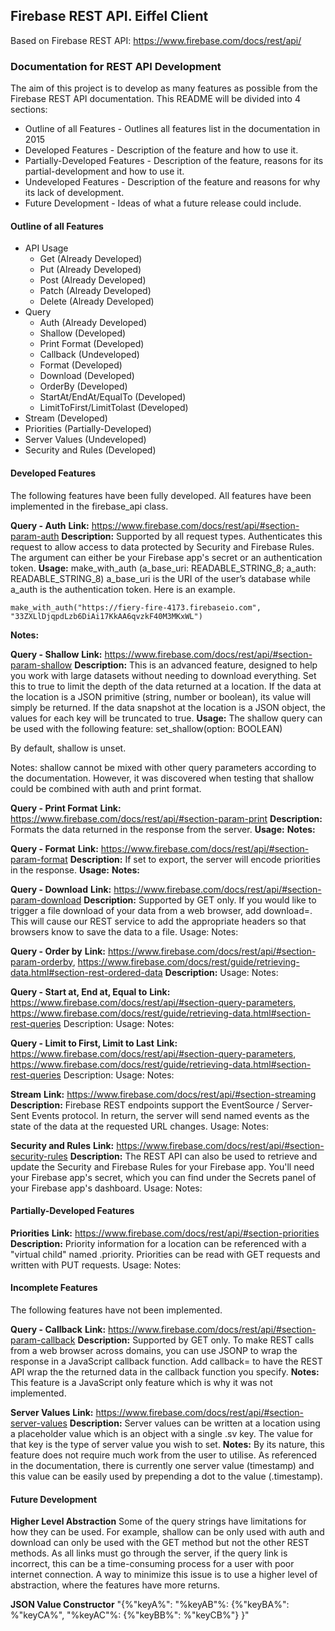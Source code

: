 ## **Firebase REST API. Eiffel Client**
Based on Firebase REST API: https://www.firebase.com/docs/rest/api/
### **Documentation for REST API Development**
The aim of this project is to develop as many features as possible from the Firebase REST API documentation. This README will be divided into 4 sections:
 - Outline of all Features - Outlines all features list in the documentation in 2015
 - Developed Features - Description of the feature and how to use it.
 - Partially-Developed Features - Description of the feature, reasons for its partial-development and how to use it.
 - Undeveloped Features - Description of the feature and reasons for why its lack of development.
 - Future Development - Ideas of what a future release could include.

#### **Outline of all Features**
 - API Usage
	 - Get (Already Developed)
	 - Put (Already Developed)
	 - Post (Already Developed)
	 - Patch (Already Developed)
	 - Delete (Already Developed)
 - Query
	 - Auth (Already Developed)
	 - Shallow (Developed)
	 - Print Format (Developed)
	 - Callback (Undeveloped)
	 - Format (Developed)
	 - Download (Developed)
	 - OrderBy (Developed)
	 - StartAt/EndAt/EqualTo (Developed)
	 - LimitToFirst/LimitTolast (Developed)
 - Stream (Developed)
 - Priorities (Partially-Developed)
 - Server Values (Undeveloped)
 - Security and Rules (Developed)

#### **Developed Features**
The following features have been fully developed. All features have been implemented in the firebase_api class.

**Query - Auth**
**Link:** https://www.firebase.com/docs/rest/api/#section-param-auth
**Description:**
Supported by all request types. Authenticates this request to allow access to data protected by Security and Firebase Rules. The argument can either be your Firebase app's secret or an authentication token.
**Usage:**
make_with_auth (a_base_uri: READABLE_STRING_8; a_auth: READABLE_STRING_8)
a_base_uri is the URI of the user’s database while a_auth is the authentication token. Here is an example.

    make_with_auth("https://fiery-fire-4173.firebaseio.com", "33ZXLlDjqpdLzb6DiAi17KkAA6qvzkF40M3MKxWL")
**Notes:**

**Query - Shallow**
**Link:** https://www.firebase.com/docs/rest/api/#section-param-shallow
**Description:**
This is an advanced feature, designed to help you work with large datasets without needing to download everything. Set this to true to limit the depth of the data returned at a location. If the data at the location is a JSON primitive (string, number or boolean), its value will simply be returned. If the data snapshot at the location is a JSON object, the values for each key will be truncated to true.
**Usage:**
The shallow query can be used with the following feature: set_shallow(option: BOOLEAN)

By default, shallow is unset.

Notes: shallow cannot be mixed with other query parameters according to the documentation. However, it was discovered when testing that shallow could be combined with auth and print format.

**Query - Print Format**
**Link:** https://www.firebase.com/docs/rest/api/#section-param-print
**Description:**
Formats the data returned in the response from the server.
**Usage:**
**Notes:**

**Query - Format**
**Link:** https://www.firebase.com/docs/rest/api/#section-param-format
**Description:**
If set to export, the server will encode priorities in the response.
**Usage:**
**Notes:**

**Query - Download**
**Link:** https://www.firebase.com/docs/rest/api/#section-param-download
**Description:**
Supported by GET only. If you would like to trigger a file download of your data from a web browser, add download=. This will cause our REST service to add the appropriate headers so that browsers know to save the data to a file.
Usage:
Notes:

**Query - Order by**
**Link:** https://www.firebase.com/docs/rest/api/#section-param-orderby,
https://www.firebase.com/docs/rest/guide/retrieving-data.html#section-rest-ordered-data
**Description:**
Usage:
Notes:

**Query - Start at, End at, Equal to**
**Link:** https://www.firebase.com/docs/rest/api/#section-query-parameters, https://www.firebase.com/docs/rest/guide/retrieving-data.html#section-rest-queries
Description:
Usage:
Notes:

**Query - Limit to First, Limit to Last**
**Link:** https://www.firebase.com/docs/rest/api/#section-query-parameters, https://www.firebase.com/docs/rest/guide/retrieving-data.html#section-rest-queries
Description:
Usage:
Notes:

**Stream**
**Link:** https://www.firebase.com/docs/rest/api/#section-streaming
**Description:**
Firebase REST endpoints support the EventSource / Server-Sent Events protocol. In return, the server will send named events as the state of the data at the requested URL changes.
Usage:
Notes:

**Security and Rules**
**Link:** https://www.firebase.com/docs/rest/api/#section-security-rules
**Description:**
The REST API can also be used to retrieve and update the Security and Firebase Rules for your Firebase app. You'll need your Firebase app's secret, which you can find under the Secrets panel of your Firebase app's dashboard.
Usage:
Notes:

#### **Partially-Developed Features**


**Priorities**
**Link:** https://www.firebase.com/docs/rest/api/#section-priorities
**Description:**
Priority information for a location can be referenced with a "virtual child" named .priority. Priorities can be read with GET requests and written with PUT requests.
Usage:
Notes:

#### **Incomplete Features**
The following features have not been implemented.

**Query - Callback**
**Link:** https://www.firebase.com/docs/rest/api/#section-param-callback
**Description:**
Supported by GET only. To make REST calls from a web browser across domains, you can use JSONP to wrap the response in a JavaScript callback function. Add callback= to have the REST API wrap the the returned data in the callback function you specify.
**Notes:**
This feature is a JavaScript only feature which is why it was not implemented.

**Server Values**
**Link:** https://www.firebase.com/docs/rest/api/#section-server-values
**Description:**
Server values can be written at a location using a placeholder value which is an object with a single .sv key. The value for that key is the type of server value you wish to set.
**Notes:**
By its nature, this feature does not require much work from the user to utilise. As referenced in the documentation, there is currently one server value (timestamp) and this value can be easily used by prepending a dot to the value (.timestamp).




#### **Future Development**
**Higher Level Abstraction**
Some of the query strings have limitations for how they can be used. For example, shallow can be only used with auth and download can only be used with the GET method but not the other REST methods. As all links must go through the server, if the query link is incorrect, this can be a time-consuming process for a user with poor internet connection. A way to minimize this issue is to use a higher level of abstraction, where the features have more returns.


**JSON Value Constructor**
"{%"keyA%":
    "%keyAB"%: {%"keyBA%": %"keyCA%",
    "%keyAC"%: {%"keyBB%": %"keyCB%"}
}"
